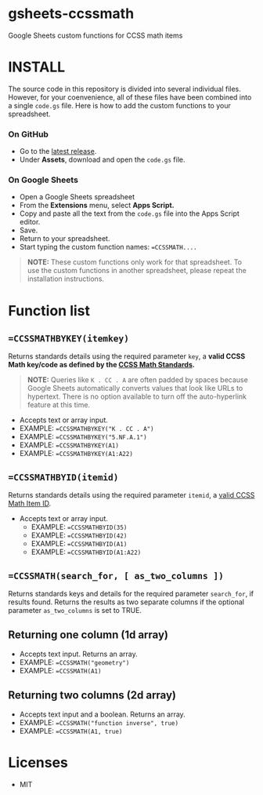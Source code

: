 # gsheets-ccssmath
Google Sheets custom functions for CCSS math items

# INSTALL

The source code in this repository is divided into several individual files. However, for your coenvenience, all of these files have been combined into a single `code.gs` file. Here is how to add the custom functions to your spreadsheet. 

### On GitHub
  + Go to the [latest release][latest].
  + Under **Assets**, download and open the `code.gs` file.

### On Google Sheets
  + Open a Google Sheets spreadsheet
  + From the **Extensions** menu, select **Apps Script.**
  + Copy and paste all the text from the `code.gs` file into the Apps Script editor.
  + Save.
  + Return to your spreadsheet.
  + Start typing the custom function names: `=CCSSMATH....` 

> **NOTE:** These custom functions only work for that spreadsheet. To use the custom functions in another spreadsheet, please repeat the installation instructions.

# Function list

## `=CCSSMATHBYKEY(itemkey)`
Returns standards details using the required parameter `key`, a **valid CCSS Math key/code as defined by the [CCSS Math Standards][ccssm].**

> **NOTE:** Queries like `K . CC . A` are often padded by spaces because Google Sheets automatically converts values that look like URLs to hypertext. There is no option available to turn off the auto-hyperlink feature at this time.

  + Accepts text or array input.
  + EXAMPLE: `=CCSSMATHBYKEY("K . CC . A")`
  + EXAMPLE: `=CCSSMATHBYKEY("5.NF.A.1")`
  + EXAMPLE: `=CCSSMATHBYKEY(A1)`
  + EXAMPLE: `=CCSSMATHBYKEY(A1:A22)`  

## `=CCSSMATHBYID(itemid)`
Returns standards details using the required parameter `itemid`, a [valid CCSS Math Item ID][itemid].

+ Accepts text or array input.
  + EXAMPLE: `=CCSSMATHBYID(35)`
  + EXAMPLE: `=CCSSMATHBYID(42)`
  + EXAMPLE: `=CCSSMATHBYID(A1)`
  + EXAMPLE: `=CCSSMATHBYID(A1:A22)`  
  
## `=CCSSMATH(search_for, [ as_two_columns ])`
Returns standards keys and details for the required parameter `search_for`, if results found. Returns the results as two separate columns if the optional parameter `as_two_columns` is set to TRUE.

## Returning one column (1d array)
  + Accepts text input. Returns an array.
  + EXAMPLE: `=CCSSMATH("geometry")`
  + EXAMPLE: `=CCSSMATH(A1)`

 ## Returning two columns (2d array)
  + Accepts text input and a boolean. Returns an array.
  + EXAMPLE: `=CCSSMATH("function inverse", true)`
  + EXAMPLE: `=CCSSMATH(A1, true)`     

# Licenses
  + MIT


[latest]: https://github.com/ccssapp/gsheets-ccssmath/releases/latest
[ccssm]: http://www.corestandards.org/Math/
[itemid]: https://github.com/ccssapp/ccssmath-items/blob/main/ITEMID.md
